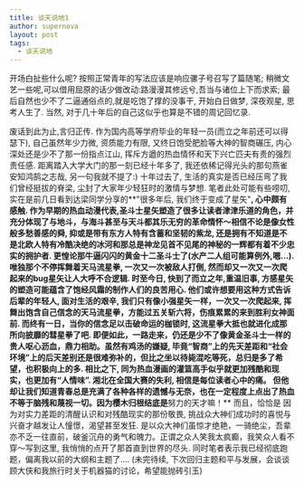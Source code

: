 ```yaml
---
title: 谈天说地1
author: supernova
layout: post
tags:
  - 谈天说地
---
```

   开场白扯些什么呢? 按照正常青年的写法应该是响应骡子号召写了篇随笔; 稍微文艺一些呢,可以借用屈原的话少做改动:路漫漫其修远兮,吾当与诸位上下而求索; 最后自然也少不了二逼通俗点的,就是吃饱了撑的没事干, 开始白日做梦, 深夜观星, 思考人生了. 当然, 对于几十年后的自己这似乎也算是不错的周记回忆录.
     
   废话到此为止,言归正传. 作为国内高等学府毕业的年轻一员(而立之年前还可以得瑟下), 自己虽然年少力微, 资质能力有限, 又终日饱受肥脸等大神的智商碾压, 内心深处还是少不了那一份指点江山, 挥斥方遒的热血情怀和天下兴亡匹夫有责的强烈责任感. 距离踏入大学大门的那一刻已经十年多了, 我还依稀记得光头的那句燕雀安知鸿鹄之志哉, 另一句我就不提了:) 十年过去了, 生活的真实是否已经压弯了我们曾经挺拔的脊梁, 尘封了大家年少轻狂时的激情与梦想. 笔者此处可能有些唠叨,实在是前几日看到达梁同学分享的**"很多年后, 我们终于变成了星矢"**, 心中颇有感触. 作为早期的热血动漫代表,圣斗士星矢塑造了很多让读者津津乐道的角色，并充分体现了与地斗，与海斗甚至与天斗都其乐无穷的革命情怀～相信不论是像女性般多愁善感的舜, 抑或是带有东方人特有含蓄和坚韧的紫龙, 还是拥有不知道是不是北欧人特有冷酷决绝的冰河和那总是神龙见首不见尾的神秘的一辉都有着不少忠实的拥护者. 更惶论那牛逼闪闪的黄金十二圣斗士了(水产二人组可能算例外,嗯...). 唯独那个不停挥舞着天马流星拳, 一次又一次被敌人打倒, 然而却又一次又一次爬起来的bug星矢让人大呼不合逻辑. 时至今日, 快到了而立之年,重温旧事, 方感星矢的塑造可能蕴含了饱经风霜的制作人们的良苦用心. 他们或许想要用这种方式告诉后辈的年轻人, 面对生活的艰辛, 我们只有像小强星矢一样，一次又一次爬起来, 挥舞出饱含自己信念的天马流星拳，方能过五关斩六将，伤痕累累的来到胜利女神面前. 而终有一日，当你的信念足以击破命运的枷锁时, 这流星拳大抵也就进化成那所向披靡的彗星拳了吧. 即便如此，一路走来，仍还是少不了像黄金圣斗士一样的贵人呕心沥血，鼎力相助。虽然有鸡汤的嫌疑, 毕竟“智商”上的先天差距和“社会环境”上的后天差别还是很难弥补的，但比之坐以待毙混吃等死，总归是多了希望，也积极向上的多. 相比之下, 同为热血漫画的灌篮高手似乎就更加残酷和现实，也更加有“人情味”. 湘北在全国大赛的失利, 相信是每位读者心中的痛。 但他却让我们知道青春总是充满了各种各样的遗憾与无奈，也在一定程度上点出了热血不等于脑残和蔑视一切。因为樱木归根结底是**努力的天才嘛！** 而且，恰恰是
因为对实力差距的清醒认识和对残酷现实的那份敬畏, 挑战众大神们成功时的喜悦与兴奋才越发让人憧憬，渴望甚至发狂. 是以众大神们虽惊才绝艳，一骑绝尘，吾辈亦不乏一往直前，破釜沉舟的勇气和魄力。正谓之众人笑我太疯癫，我笑众人看不穿～写到这里, 我悄悄的点开了那首直到世界的尽头. 同时笔者表示我已经彻底跑题，偏离我以前的大纲和主题了.... (未完待续, 下次回归主题和平与发展，会谈谈顾大侠和我旅行时关于机器猫的讨论，希望能抛砖引玉)
